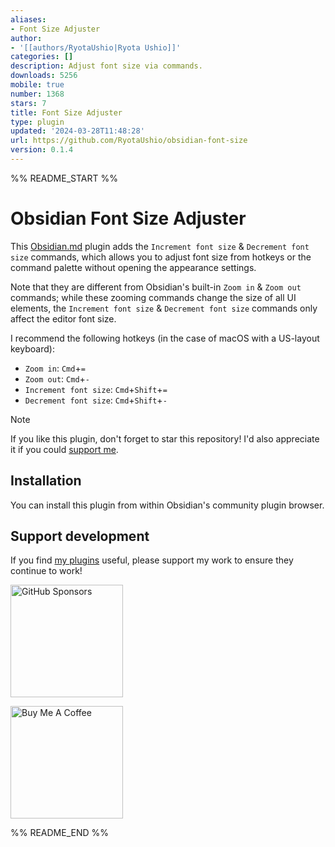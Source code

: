```yaml
---
aliases:
- Font Size Adjuster
author:
- '[[authors/RyotaUshio|Ryota Ushio]]'
categories: []
description: Adjust font size via commands.
downloads: 5256
mobile: true
number: 1368
stars: 7
title: Font Size Adjuster
type: plugin
updated: '2024-03-28T11:48:28'
url: https://github.com/RyotaUshio/obsidian-font-size
version: 0.1.4
---
```


%% README_START %%

# Obsidian Font Size Adjuster

This [Obsidian.md](https://obsidian.md) plugin adds the `Increment font size` & `Decrement font size` commands,
which allows you to adjust font size from hotkeys or the command palette without opening the appearance settings.

Note that they are different from Obsidian's built-in `Zoom in` & `Zoom out` commands; while these zooming commands
change the size of all UI elements, the `Increment font size` & `Decrement font size` commands only affect the editor font size.

I recommend the following hotkeys (in the case of macOS with a US-layout keyboard):
- `Zoom in`: `Cmd`+`=`
- `Zoom out`: `Cmd`+`-`
- `Increment font size`: `Cmd`+`Shift`+`=`
- `Decrement font size`: `Cmd`+`Shift`+`-`

> [!note]
> If you like this plugin, don't forget to star this repository! I'd also appreciate it if you could [support me](#support-development).

## Installation

You can install this plugin from within Obsidian's community plugin browser.

## Support development

If you find [my plugins](https://ryotaushio.github.io/the-hobbyist-dev/) useful, please support my work to ensure they continue to work!

<a href="https://github.com/sponsors/RyotaUshio" target="_blank"><img src="https://img.shields.io/static/v1?label=Sponsor&message=%E2%9D%A4&logo=GitHub&color=%23fe8e86" alt="GitHub Sponsors" style="width: 180px; height:auto;"></a>

<a href="https://www.buymeacoffee.com/ryotaushio" target="_blank"><img src="https://cdn.buymeacoffee.com/buttons/v2/default-yellow.png" alt="Buy Me A Coffee" style="width: 180px; height:auto;"></a>


%% README_END %%